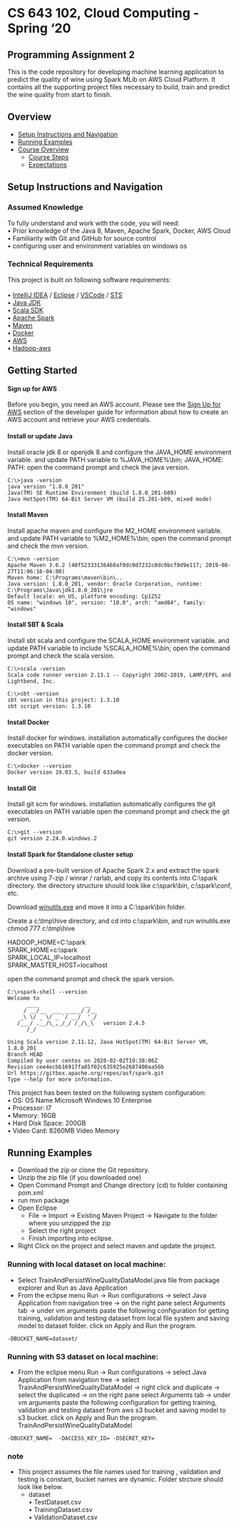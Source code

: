 # CS 643 102, Cloud Computing - Spring ‘20

## Programming Assignment 2
This is the code repository for developing machine learning application to predict the quality of wine using Spark MLib on AWS Cloud Platform. It contains all the supporting project files necessary to build, train and predict the wine quality from start to finish.

## Overview
* [Setup Instructions and Navigation](#setup-instructions-and-navigation)
* [Running Examples](#running-examples)
* [Course Overview](#course-overview)
  - [Course Steps](#step-list)
  - [Expectations](#expectations)

## Setup Instructions and Navigation

### Assumed Knowledge

To fully understand and work with the code, you will need:<br/>
•	Prior knowledge of the Java 8, Maven, Apache Spark, Docker, AWS Cloud<br/>
•	Familiarity with Git and GitHub for source control<br/>
•	configuring user and environment variables on windows os<br/>

### Technical Requirements

This project is built on following software requirements: <br/> <br/>
  •	[IntelliJ IDEA][intellij] / [Eclipse][eclipse] / [VSCode][vscode] / [STS][sts]<br/>
  •	[Java JDK][jdk]<br/>
  •	[Scala SDK][scala]<br/>
  •	[Apache Spark][spark]<br/>
  •	[Maven][maven]<br/>
  •	[Docker][docker]<br/>
  •	[AWS][aws]<br/>
  •	[Hadoop-aws][hadoop-aws]<br/>

## Getting Started

#### Sign up for AWS ####

Before you begin, you need an AWS account. Please see the [Sign Up for AWS][docs-signup] section of
the developer guide for information about how to create an AWS account and retrieve your AWS
credentials.

#### Install or update Java #### 
Install oracle jdk 8 or openjdk 8 and configure the JAVA_HOME environment variable. and update PATH variable to %JAVA_HOME%\bin;
JAVA_HOME: 
PATH:
open the command prompt and check the java version.
```
C:\>java -version
java version "1.8.0_201"
Java(TM) SE Runtime Environment (build 1.8.0_201-b09)
Java HotSpot(TM) 64-Bit Server VM (build 25.201-b09, mixed mode)  
  ```
#### Install Maven #### 
Install apache maven and configure the M2_HOME environment variable. and update PATH variable to %M2_HOME%\bin;
open the command prompt and check the mvn version.
```
C:\>mvn -version
Apache Maven 3.6.2 (40f52333136460af0dc0d7232c0dc0bcf0d9e117; 2019-08-27T11:06:16-04:00)
Maven home: C:\Programs\maven\bin\..
Java version: 1.8.0_201, vendor: Oracle Corporation, runtime: C:\Programs\Java\jdk1.8.0_201\jre
Default locale: en_US, platform encoding: Cp1252
OS name: "windows 10", version: "10.0", arch: "amd64", family: "windows"
```
#### Install SBT & Scala #### 
Install sbt scala and configure the SCALA_HOME environment variable. and update PATH variable to include %SCALA_HOME%\bin;
open the command prompt and check the scala version.
```
C:\>scala -version
Scala code runner version 2.13.1 -- Copyright 2002-2019, LAMP/EPFL and Lightbend, Inc.

C:\>sbt -version
sbt version in this project: 1.3.10
sbt script version: 1.3.10
```

#### Install Docker #### 
Install docker for windows. installation automatically configures the docker executables on PATH variable 
open the command prompt and check the docker version.

```
C:\>docker --version
Docker version 19.03.5, build 633a0ea
```

#### Install Git #### 
Install git scm for windows. installation automatically configures the git executables on PATH variable 
open the command prompt and check the git version.
```
C:\>git --version
git version 2.24.0.windows.2  
```

#### Install Spark for Standalone cluster setup #### 
Download a pre-built version of Apache Spark 2.x and extract the spark archive using 7-zip / winrar / rarlab, and copy its contents into C:\spark directory. the directory structure should look like c:\spark\bin, c:\spark\conf, etc.

Download [winutils.exe](https://github.com/steveloughran/winutils) and move it into a C:\spark\bin folder.

Create a c:\tmp\hive directory, and cd into c:\spark\bin, and run winutils.exe chmod 777 c:\tmp\hive

HADOOP_HOME=C:\spark <br/>
SPARK_HOME=c:\spark <br/>
SPARK_LOCAL_IP=localhost <br/>
SPARK_MASTER_HOST=localhost <br/>

open the command prompt and check the spark version.

```
C:\>spark-shell --version
Welcome to
      ____              __
     / __/__  ___ _____/ /__
    _\ \/ _ \/ _ `/ __/  '_/
   /___/ .__/\_,_/_/ /_/\_\   version 2.4.5
      /_/

Using Scala version 2.11.12, Java HotSpot(TM) 64-Bit Server VM, 1.8.0_201
Branch HEAD
Compiled by user centos on 2020-02-02T19:38:06Z
Revision cee4ecbb16917fa85f02c635925e2687400aa56b
Url https://gitbox.apache.org/repos/asf/spark.git
Type --help for more information.
```

This project has been tested on the following system configuration:<br/>
	•	OS: OS Name	Microsoft Windows 10 Enterprise <br/>
	•	Processor: I7 <br/>
	•	Memory: 16GB<br/>
	•	Hard Disk Space: 200GB<br/>
	•	Video Card: 8260MB Video Memory<br/>
  
## Running Examples

- Download the zip or clone the Git repository.
- Unzip the zip file (if you downloaded one)
- Open Command Prompt and Change directory (cd) to folder containing pom.xml
- run mvn package
- Open Eclipse 
   - File -> Import -> Existing Maven Project -> Navigate to the folder where you unzipped the zip
   - Select the right project
   - Finish importing into eclipse.
- Right Click on the project and select maven and update the project.

### Running with local dataset on local machine:
- Select TrainAndPersistWineQualityDataModel.java file  from package explorer and Run as Java Application
- From the eclipse menu Run -> Run configurations -> select Java Application from navigation tree -> on the right pane
select Arguments tab -> under vm arguments paste the following configuration for getting training, validation and testing dataset from local file system and saving model to dataset folder. click on Apply and Run the program.

```
-DBUCKET_NAME=dataset/
```
### Running with S3 dataset on local machine:
- From the eclipse menu Run -> Run configurations -> select Java Application from navigation tree -> select TrainAndPersistWineQualityDataModel -> right click and duplicate -> select the duplicated -> on the right pane
select Arguments tab -> under vm arguments paste the following configuration for getting training, validation and testing dataset from aws s3 bucket and saving model to s3 bucket. click on Apply and Run the program.
TrainAndPersistWineQualityDataModel
```
-DBUCKET_NAME=  -DACCESS_KEY_ID= -DSECRET_KEY=
```

### note ###
- This project assumes the file names used for training , validation and testing is constant, bucket names are dynamic.
  Folder strcture should look like below.
  * dataset<br/>
    • TestDataset.csv <br/>
    • TrainingDataset.csv <br/>
    • ValidationDataset.csv<br/>
    
	
[aws]: http://aws.amazon.com/
[awsconsole]: https://console.aws.amazon.com
[hadoop]: https://hadoop.apache.org/docs/r2.7.3/hadoop-aws/dependency-analysis.html
[hadoop-aws]: https://hadoop.apache.org/docs/stable/hadoop-aws/tools/hadoop-aws/index.html
[spark]: https://spark.apache.org/docs/latest/
[jdk]: https://www.oracle.com/java/technologies/javase/javase-jdk8-downloads.html#license-lightbox
[scala]: https://downloads.lightbend.com/scala/2.13.2/scala-2.13.2.msi
[maven]: https://maven.apache.org/download.cgi
[docker]: https://hub.docker.com/editions/community/docker-ce-desktop-windows
[intellij]: https://www.jetbrains.com/idea/download/download-thanks.html?platform=windows&code=IIC
[eclipse]: https://www.eclipse.org/downloads/
[vscode]: https://code.visualstudio.com/download
[sts]: https://spring.io/tools
[docs-signup]: http://docs.aws.amazon.com/java-sdk/v1/developer-guide/signup-create-iam-user.html


